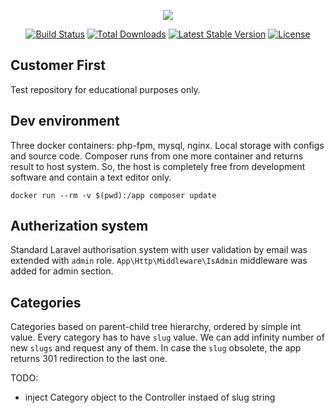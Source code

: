 <p align="center"><img src="https://laravel.com/assets/img/components/logo-laravel.svg"></p>

<p align="center">
<a href="https://travis-ci.org/laravel/framework"><img src="https://travis-ci.org/laravel/framework.svg" alt="Build Status"></a>
<a href="https://packagist.org/packages/laravel/framework"><img src="https://poser.pugx.org/laravel/framework/d/total.svg" alt="Total Downloads"></a>
<a href="https://packagist.org/packages/laravel/framework"><img src="https://poser.pugx.org/laravel/framework/v/stable.svg" alt="Latest Stable Version"></a>
<a href="https://packagist.org/packages/laravel/framework"><img src="https://poser.pugx.org/laravel/framework/license.svg" alt="License"></a>
</p>

## Customer First

Test repository for educational purposes only.

## Dev environment

Three docker containers: php-fpm, mysql, nginx. Local storage with configs and source code. Composer runs from one more container and returns result to host system. So, the host is completely free from development software and contain a text editor only.

`docker run --rm -v $(pwd):/app composer update`

## Autherization system

Standard Laravel authorisation system with user validation by email was extended with `admin` role.
`App\Http\Middleware\IsAdmin` middleware was added for admin section.

## Categories

Categories based on parent-child tree hierarchy, ordered by simple int value.
Every category  has to have `slug` value. We can add infinity number of new `slugs` and request any of them. In case the `slug` obsolete, the app returns 301 redirection to the last one.

TODO:
 * inject Category object to the Controller instaed of slug string 
